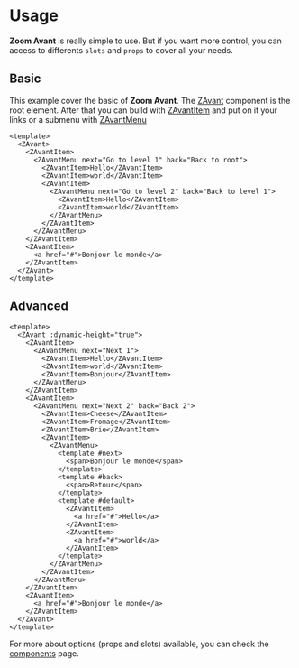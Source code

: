 # Usage

**Zoom Avant** is really simple to use. But if you want more control, you can access to differents `slots` and `props` to cover all your needs.

## Basic

This example cover the basic of **Zoom Avant**. The [ZAvant](/guide/components.html#zavant) component is the root element. After that you can build with [ZAvantItem](/guide/components.html#zavantmenuitem) and put on it your links or a submenu with [ZAvantMenu](/guide/components.html#zavantmenu)

```vue-html
<template>
  <ZAvant>
    <ZAvantItem>
      <ZAvantMenu next="Go to level 1" back="Back to root">
        <ZAvantItem>Hello</ZAvantItem>
        <ZAvantItem>world</ZAvantItem>
        <ZAvantItem>
          <ZAvantMenu next="Go to level 2" back="Back to level 1">
            <ZAvantItem>Hello</ZAvantItem>
            <ZAvantItem>world</ZAvantItem>
          </ZAvantMenu>
        </ZAvantItem>
      </ZAvantMenu>
    </ZAvantItem>
    <ZAvantItem>
      <a href="#">Bonjour le monde</a>
    </ZAvantItem>
  </ZAvant>
</template>
```

## Advanced

```vue-html
<template>
  <ZAvant :dynamic-height="true">
    <ZAvantItem>
      <ZAvantMenu next="Next 1">
        <ZAvantItem>Hello</ZAvantItem>
        <ZAvantItem>world</ZAvantItem>
        <ZAvantItem>Bonjour</ZAvantItem>
      </ZAvantMenu>
    </ZAvantItem>
    <ZAvantItem>
      <ZAvantMenu next="Next 2" back="Back 2">
        <ZAvantItem>Cheese</ZAvantItem>
        <ZAvantItem>Fromage</ZAvantItem>
        <ZAvantItem>Brie</ZAvantItem>
        <ZAvantItem>
          <ZAvantMenu>
            <template #next>
              <span>Bonjour le monde</span>
            </template>
            <template #back>
              <span>Retour</span>
            </template>
            <template #default>
              <ZAvantItem>
                <a href="#">Hello</a>
              </ZAvantItem>
              <ZAvantItem>
                <a href="#">world</a>
              </ZAvantItem>
            </template>
          </ZAvantMenu>
        </ZAvantItem>
      </ZAvantMenu>
    </ZAvantItem>
    <ZAvantItem>
      <a href="#">Bonjour le monde</a>
    </ZAvantItem>
  </ZAvant>
</template>
```

For more about options (props and slots) available, you can check the [components](/guide/components) page.
